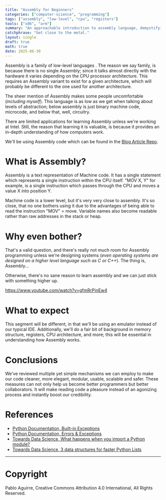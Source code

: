 ```yaml
---
title: "Assembly for Beginners"
categories: ["computer-science", "programming"]
tags: ["assembly", "low-level", "cpu", "registers"]
tools: ["x86", "arm"]
summary: "An approachable introduction to assembly language, demystifying how software interfaces directly with hardware."
catchphrase: "Get close to the metal."
layout: single
draft: true
math: true
date: 2025-06-30
---
```


Assembly is a family of low-level languages . The reason we say family, is because there is no single Assembly; since it talks almost directly with the hardware it varies depending on the CPU processor architecture. This requires an Assembly variant to exist for a given architecture, which will probably be different to the one used for another architecture.

The sheer mention of Assembly makes some people uncomfortable (_including myself_). This language is as low as we get when talking about levels of abstraction; below assembly is just binary machine code, microcode, and below that, well, circuitry.

There are limited applications for learning Assembly unless we're working at Intel. Still, the reason that learning it is valuable, is because it provides an in-depth understanding of how computers work.

We'll be using Assembly code which can be found in the [Blog Article Repo](https://github.com/pabloagn/blog/tree/master/computer-science/programming-best-practices-writing-better-code).

# What is Assembly?

Assembly is a text representation of Machine code. It has a single statement which represents a single instruction within the CPU itself. "MOV X, Y" for example, is a single instruction which passes through the CPU and moves a value X into position Y.

Machine code is a lower level, but it's very very close to assembly. It's so close, that no one bothers using it due to the advantages of being able to read the instruction "MOV" = move. Variable names also become readable rather than raw addresses in the stack or heap.

# Why even bother?

That's a valid question, and there's really not much room for Assembly programming unless we're designing systems (_even operating systems are designed on a higher level language such as C or C++_). The thing is, Assembly...

Otherwise, there's no sane reason to learn assembly and we can just stick with something higher up.

https://www.youtube.com/watch?v=gfmRrPjnEw4

# What to expect

This segment will be different, in that we'll be using an emulator instead of our typical IDE. Additionally, we'll do a fair bit of background in memory structure, registers, CPU architecture, and more; this will be essential in understanding how Assembly works.

# Conclusions

We've reviewed multiple yet simple mechanisms we can employ to make our code cleaner, more elegant, modular, usable, scalable and safer. These measures can not only help us become better programmers but better collaborators. It will make reading code a pleasure instead of an agonizing process and instantly boost our credibility.

# References

- [Python Documentation, Built-in Exceptions](https://docs.python.org/3/library/exceptions.html)
- [Python Documentation, Errors & Exceptions](https://docs.python.org/3/tutorial/errors.html)
- [Towards Data Science, What happens when you import a Python module?](https://towardsdatascience.com/what-happens-when-you-import-a-python-module-ad6c0efd2640)
- [Towards Data Science, 3 data structures for faster Python Lists](https://towardsdatascience.com/3-data-structures-for-faster-python-lists-f29a7e9c2f92)

---

# Copyright

Pablo Aguirre, Creative Commons Attribution 4.0 International, All Rights Reserved.

